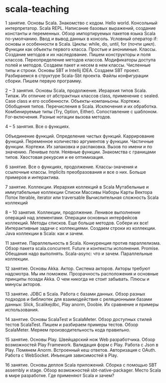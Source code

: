 # scala-teaching

1 занятие. Основы Scala.
Знакомство с кодом. Hello world.
Консольный интерпретатор. Scala REPL.
Написание базовых выражений, создание константы и переменных.
Обзор импортируемых пакетов языка Scala по-умолчанию.
Ввод и вывод данных в консоль.
Условный оператор if: основы и особенности в Scala.
Циклы: while, do, until, for (почти цикл).
Функции как объекты первого класса. Простые и анонимные.
Классы. Создание методов и их наследование.
Пишем конструкторы и поля классов.
Переопределение методов классов.
Модификаторы доступа полей и методов.
Создаем пакет и несем в нем классы.
Численные типы и строки.
Основы SBT и Intellij IDEA.
Создаем SBT проект.
Разбираемся в структуре Scala-Sbt проекта. Файлы конфигурации сборки.
Пишем первую программу.
 
2 – 3 занятия. Основы Scala, продолжение.
Иерархия типов Scala.
Типаж. Их отличие от абстрактных классов class, применение с sealed.
Case class и его особенности.
Объекты-компаньоны.
Кортежи.
Обобщения типов.
Перечисления в Scala.
Исключения и их обработка.
Комбинируемые типы (Try, Option, Either).
Сопоставление с шаблоном.
For-включения.
Разные нотации вызова методов.
 
4 – 5 занятия. Все о функциях.

Объединение функций.
Определение чистых функций.
Каррирование функций.
Переменное количество аргументов у функции.
Частичные функции.
Кортежи. Их запаковка и распаковка.
Вызов по имени и по значению.
Ленивые поля.
Неявные функции.
Знакомства с границами типов.
Хвостовая рекурсия и ее оптимизация.

6 занятие. Все о функциях, продолжение. 
Классы-значения и ссылочные классы.
Implicits преобразования и все о них.
Больше примеров и интерактива.

7 занятие. Коллекции.
Иерархия коллекций в Scala
Мутабельные и иммутабельные коллекции
Списки
Массивы
Наборы
Карты
Вектора
Поток
Iterable, iterator или traversable
Вычислительная сложность Scala коллекций

8 – 10 занятия. Коллекции, продолжение.
Ленивое выполнение операций над элементами.
Операции основных интерфейсов коллекций.
Методы списков.
Еще больше методов. Собери их все!
Интерактивные задачи с коллекциями.
Создаем строки из коллекции.
Java коллекции в Scala: как и зачем.

11 занятие. Параллельность в Scala.
Конкуренция против параллелизма.
Обзор пакета scala.concurrent.
Future и контексты исполнения.
Promise. Обещания надо выполнять.
Scala-async: что и зачем.
Параллельные коллекции.

12 занятие. Основы Akka.
Актор.
Система акторов.
Акторы требуют надсмотра. Мы им поможем.
Прозрачность расположения и основные принципы позади Akka.
О чем никогда не стоит забывать.
Плюсы и минусы акторов.

13 занятие. JDBC в Scala. Работа с базами данных.
Обзор разных подходов и библиотек для взаимодействия с реляционными базами данных: Slick, Scalikejdbc, Play anorm, Doobie.
Их сравнение и примеры использования.

14 занятие. Основы ScalaTest и ScalaMeter.
Обзор доступных стилей тестов ScalaTest.
Пишем и разбираем примеры тестов.
Обзор ScalaMeter.
Меряем производительность кода правильно.

15 занятие. Основы Play.
Швейцарский нож Web разработчика.
Обзор возможностей Play Framework.
Валидация форм с Play.
Работа с Json в Play.
Помянем Anorm.
Встроенный кеш ответов.
Авторизация с OAuth.
Работа с WebSocket.
Инъекция зависимостей в Play.

16 занятие. Основы деплоя Scala приложений.
Сборка с помощью SBT assembly и stage.
Обзор возможностей sbt-native-packager.
Место Scala в мире разработке.
Где применяют Scala и зачем?
